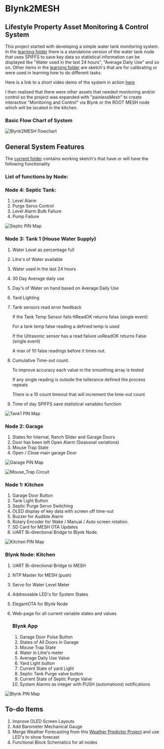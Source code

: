 # Blynk2MESH

## Lifestyle Property Asset Monitoring & Control System

This project started with developing a simple water tank monitoring system. In the [learning folder](https://github.com/macca448/Blynk2MESH/tree/main/learning) there is a standalone version of the water tank node that uses SPIFFS to save key data so statistical information can be displayed like "Water used in the last 24 hours", "Average Daily Use" and so on. Other items in the [learning folder](https://github.com/macca448/Blynk2MESH/tree/main/learning) are sketch's that are for calibrating or were used in learning how to do different tasks.

Here is a link to a short video demo of the system in action [here](https://youtu.be/xZrsctHoBcQ)

I then realised that there were other assets that needed monitoring and/or control so the project was expanded with "painlessMesh" to create interactive "Monitoring and Control" via Blynk or the ROOT MESH node which will be located in the kitchen.

### Basic Flow Chart of System

![Blynk2MESH flowchart](https://github.com/macca448/Blynk2MESH/blob/main/assets/mesh_flowchart_sm.jpg)

## General System Features
The [current folder](https://github.com/macca448/Blynk2MESH/tree/main/current) contains working sketch's that have or will have the following functionality

### List of functions by Node:

### Node 4: Septic Tank:
  1.  Level Alarm 
  2.  Purge Servo Control
  3.  Level Alarm Bulb Failure
  4.  Pump Failure
  
  ![Septic PIN Map](https://github.com/macca448/Blynk2MESH/blob/main/assets/septic_pin_map.jpg)

  
### Node 3: Tank 1 (House Water Supply)
  1.  Water Level as percentage full
  2.  Litre's of Water available
  3.  Water used in the last 24 hours
  4.  30 Day Average daily use
  5.  Day's of Water on hand based on Average Daily Use
  6.  Yard Lighting
  7.  Tank sensors read error feedback
      
      If the Tank Temp Sensor fails ttReadOK returns false (single event)
      
      For a tank temp false reading a defined temp is used
      
      If the Ultrasonic sensor has a read failure usReadOK returns False (single event)
      
      A max of 10 false readings before it times out.
      
  8.  Cumulative Time-out count. 
      
      To improve accuracy each value in the smoothing array is tested
      
      If any single reading is outside the tollerance defined the process repeats
      
      There is a 10 count timeout that will increment the time-out count
      
  9.  Time of day SPIFFS save statistical variables function

  ![Tank1 PIN Map](https://github.com/macca448/Blynk2MESH/blob/main/assets/tank1_pin_map.jpg)
  
### Node 2: Garage
  1.  States for Internal, Ranch Slider and Garage Doors
  2.  Door has been left Open Alarm (Seasonal variations)
  3.  Mouse Trap State
  4.  Open / Close main garage Door

  ![Garage PIN Map](https://github.com/macca448/Blynk2MESH/blob/main/assets/garage_pin_map.jpg)
  
  ![Mouse_Trap Circuit](https://github.com/macca448/Blynk2MESH/blob/main/assets/mouse_trap_circuit.png)

### Node 1: Kitchen
  1.  Garage Door Button
  2.  Tank Light Button
  3.  Septic Purge Servo Switching
  4.  OLED display of key data with screen off time-out
  5.  Buzzer for Audible Alarm
  6.  Rotary Encoder for Wake / Manual / Auto screen rotation.
  7.  SD Card for MESH OTA Updates
  8.  UART Bi-directional Bridge to Blynk Node.

![Kitchen PIN Map](https://github.com/macca448/Blynk2MESH/blob/main/assets/kitchen_pin_map.jpg)

### Blynk Node: Kitchen
  1.  UART Bi-directional Bridge to MESH
  2.  NTP Master for MESH (push)
  3.  Servo for Water Level Meter
  4.  Addressable LED's for System States
  5.  ElegantOTA for Blynk Node
  6.  Web-page for all current variable states and values
  
      ### Blynk App
      1.  Garage Door Pulse Button
      2.  States of All Doors in Garage
      3.  Mouse Trap State
      4.  Water in Litre's meter
      5.  Average Daily Use Value
      6.  Yard Light button
      7.  Current State of yard Light
      8.  Septic Tank Purge valve button
      9.  Current State of Septic Purge Valve
      10.  System Alarms as integer with PUSH (automations) notifications
      
![Blynk PIN Map](https://github.com/macca448/Blynk2MESH/blob/main/assets/blynk_pin_map.jpg)

## To-do Items   
  1.  Improve OLED Screen Layouts
  2.  Add Barometer Mechanical Gauge
  3.  Merge Weather Forecasting from this [Weather Predictor Project](https://github.com/macca448/ESP_Weather_Predictor/) and use LED's to show forecast
  4.  Functional Block Schematics for all nodes


